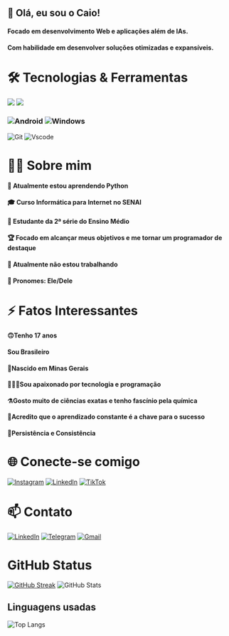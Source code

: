 
## 👋 Olá, eu sou o Caio!
   #### Focado em desenvolvimento Web e aplicações além de IAs.
   #### Com habilidade em desenvolver soluções otimizadas e expansíveis.

# 🛠️ Tecnologias & Ferramentas
<img src="https://img.shields.io/badge/Python-3776AB?style=for-the-badge&logo=python&logoColor=white"/> <img src="https://img.shields.io/badge/Flet-009688?style=for-the-badge&logo=none&logoColor=white"/>
### ![Android](https://img.shields.io/badge/Android-3DDC84?style=for-the-badge&logo=android&logoColor=white) ![Windows](https://img.shields.io/badge/Windows-000?style=for-the-badge&logo=windows&logoColor=2CA5E0)
![Git](https://img.shields.io/badge/GIT-E44C30?style=for-the-badge&logo=git&logoColor=white) ![Vscode](https://img.shields.io/badge/Vscode-007ACC?style=for-the-badge&logo=visual-studio-code&logoColor=white)

# 🧑‍💻 Sobre mim
#### 🌱 Atualmente estou aprendendo Python
#### 🎓 Curso Informática para Internet no SENAI
#### 🎒 Estudante da 2ª série do Ensino Médio
#### 🏆 Focado em alcançar meus objetivos e me tornar um programador de destaque
#### 💼 Atualmente não estou trabalhando
#### 🙂 Pronomes: Ele/Dele
# ⚡ Fatos Interessantes
#### 🙃Tenho 17 anos
#### Sou Brasileiro
#### 🔺Nascido em Minas Gerais
#### 👨🏿‍💻Sou apaixonado por tecnologia e programação
#### ⚗️Gosto muito de ciências exatas e tenho fascínio pela química
#### 🔑Acredito que o aprendizado constante é a chave para o sucesso
#### 🍃Persistência e Consistência
# 🌐 Conecte-se comigo

[![Instagram](https://img.shields.io/badge/-Instagram-%23E4405F?style=for-the-badge&logo=instagram&logoColor=white)](https://www.instagram.com/caio.code7l/)
[![LinkedIn](https://img.shields.io/badge/LinkedIn-0077B5?style=for-the-badge&logo=linkedin&logoColor=white)](https://www.linkedin.com/in/caio-marques-pacheco-0a5132324/)
[![TikTok](https://img.shields.io/badge/TikTok-%23000000.svg?style=for-the-badge&logo=TikTok&logoColor=white)](https://www.tiktok.com/@caio.code7l)

# 📫 Contato
[![LinkedIn](https://img.shields.io/badge/LinkedIn-0077B5?style=for-the-badge&logo=linkedin&logoColor=white)](https://www.linkedin.com/in/caio-marques-pacheco-0a5132324/)
[![Telegram](https://img.shields.io/badge/Telegram-000?style=for-the-badge&logo=telegram&logoColor=2CA5E0)](https://t.me/caiocode7l)
[![Gmail](https://img.shields.io/badge/Gmail-333333?style=for-the-badge&logo=gmail&logoColor=red)](mailto:caiopacheco0730@gmail.com)

# GitHub Status


[![GitHub Streak](https://streak-stats.demolab.com/?user=CaioMPAcheco&theme=bear&background=000&border=30A3DC&dates=FFF)](https://git.io/streak-stats)    ![GitHub Stats](https://github-readme-stats.vercel.app/api?username=CaioMPacheco&theme=transparent&bg_color=000&border_color=30A3DC&show_icons=true&icon_color=30A3DC&title_color=E94D5F&text_color=FFF)

## Linguagens usadas

![Top Langs](https://github-readme-stats-git-masterrstaa-rickstaa.vercel.app/api/top-langs/?username=CaioMPacheco&layout=compact&bg_color=000&border_color=30A3DC&title_color=E94D5F&text_color=FFF)
